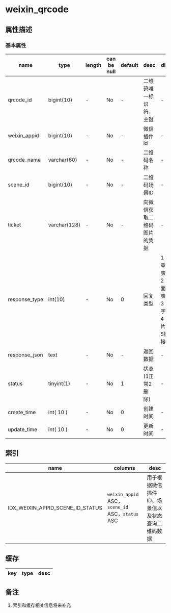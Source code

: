 ﻿# weixin_qrcode

## 属性描述

### 基本属性

| name | type | length | can be null | default | desc | dict |
| ---- | ---- | ------ | ----------- | ------- | ---- | ---- |
| qrcode_id | bigint(10) | - | No | - | 二维码唯一标识符，主键 | - |
| weixin_appid | bigint(10) | - | No | - | 微信插件id | - |
| qrcode_name | varchar(60) | - | No | - | 二维码名称 | - |
| scene_id | bigint(10) | - | No | - | 二维码场景ID | - |
| ticket | varchar(128) | - | No | - | 向微信获取二维码图片的凭据 | - |
| response_type | int(10) | - | No | 0 | 回复类型 | 1 文章列表，2 页面列表，3 文字，4 图片, 5链接组 |
| response_json | text | - | No | - | 返回数据 | - |
| status | tinyint(1) | - | No | 1 | 状态(1正常2删除) | - |
| create_time | int( 10 ) | - | No | 0 | 创建时间 | - |
| update_time | int( 10 ) | - | No | 0 | 更新时间 | - |

## 索引
| name | columns | desc |
| ---- | ------- | ---- |
| IDX_WEIXIN_APPID_SCENE_ID_STATUS | `weixin_appid` ASC，`scene_id` ASC，`status` ASC | 用于根据微信插件ID、场景值以及状态查询二维码数据 |

## 缓存
| key | type | desc |
| --- | ---- | ---- |

## 备注
1. 索引和缓存相关信息将来补充
